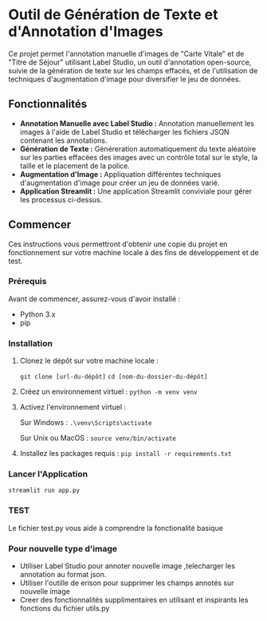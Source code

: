 # Outil de Génération de Texte et d'Annotation d'Images

Ce projet permet l'annotation manuelle d'images de "Carte Vitale" et de "Titre de Séjour" utilisant Label Studio, un outil d'annotation open-source, suivie de la génération de texte sur les champs effacés, et de l'utilisation de techniques d'augmentation d'image pour diversifier le jeu de données.

## Fonctionnalités

- **Annotation Manuelle avec Label Studio :** Annotation manuellement les images à l'aide de Label Studio et télécharger les fichiers JSON contenant les annotations.
- **Génération de Texte :** Généreration automatiquement du texte aléatoire sur les parties effacées des images avec un contrôle total sur le style, la taille et le placement de la police.
- **Augmentation d'Image :** Appliquation différentes techniques d'augmentation d'image pour créer un jeu de données varié.
- **Application Streamlit :** Une application Streamlit conviviale pour gérer les processus ci-dessus.

## Commencer

Ces instructions vous permettront d'obtenir une copie du projet en fonctionnement sur votre machine locale à des fins de développement et de test.

### Prérequis

Avant de commencer, assurez-vous d'avoir installé :
- Python 3.x
- pip

### Installation

1. Clonez le dépôt sur votre machine locale :

   ```git clone [url-du-dépôt]```
   ```cd [nom-du-dossier-du-dépôt]```

2. Créez un environnement virtuel :
    ```python -m venv venv```

3. Activez l'environnement virtuel :

    Sur Windows :
    ```.\venv\Scripts\activate```

    Sur Unix ou MacOS :
    ```source venv/bin/activate```

4. Installez les packages requis :
    ```pip install -r requirements.txt```

### Lancer l'Application
``` streamlit run app.py ```


### TEST
Le fichier test.py vous aide à comprendre la fonctionalité basique


### Pour nouvelle type d'image

- Utiliser Label Studio pour annoter nouvelle image ,telecharger les annotation au format json.
- Utiliser l'outille de erison pour supprimer les champs annotés sur nouvelle image
- Creer des fonctionnalités supplimentaires en utilisant et inspirants les fonctions du fichier utils.py 

